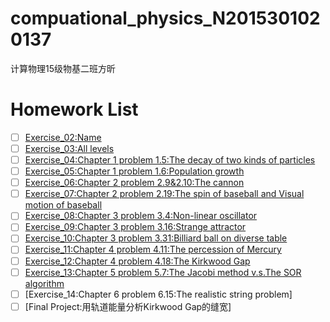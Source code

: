 # compuational_physics_N2015301020137
计算物理15级物基二班方昕
# Homework List
- [ ] [Exercise_02:Name](https://github.com/Athanasiafx/compuational_physics_N2015301020137/blob/master/Exercise_02:Name)     
- [ ] [Exercise_03:All levels](https://github.com/Athanasiafx/compuational_physics_N2015301020137/blob/master/Exercise_03:All%20levels)     
- [ ] [Exercise_04:Chapter 1 problem 1.5:The decay of two kinds of particles](https://github.com/Athanasiafx/compuational_physics_N2015301020137/blob/master/Exercise_04:Chapter%201%20problem%201.5:The%20decay%20of%20two%20kinds%20of%20particles) 
- [ ] [Exercise_05:Chapter 1 problem 1.6:Population growth](https://github.com/Athanasiafx/compuational_physics_N2015301020137/blob/master/Exercise_05:Chapter%201%20problem%201.6:Population%20growth)
- [ ] [Exercise_06:Chapter 2 problem 2.9&2.10:The cannon](https://github.com/Athanasiafx/compuational_physics_N2015301020137/blob/master/Exercise_06:Chapter%202%20problem%202.9%262.10:The%20cannon)
- [ ] [Exercise_07:Chapter 2 problem 2.19:The spin of baseball and Visual motion of baseball](https://github.com/Athanasiafx/compuational_physics_N2015301020137/blob/master/Exercise_07:Chapter%202%20problem%202.19:The%20spin%20of%20baseball%20and%20Visual%20motion%20of%20baseball)
- [ ] [Exercise_08:Chapter 3 problem 3.4:Non-linear oscillator](https://github.com/Athanasiafx/compuational_physics_N2015301020137/blob/master/Exercise_08:Chapter%203%20problem%203.4:Non-linear%20oscillator)
- [ ] [Exercise_09:Chapter 3 problem 3.16:Strange attractor](https://github.com/Athanasiafx/compuational_physics_N2015301020137/blob/master/Exercise_09:Chapter%203%20problem%203.16:Strange%20attractor)
- [ ] [Exercise_10:Chapter 3 problem 3.31:Billiard ball on diverse table](https://github.com/Athanasiafx/compuational_physics_N2015301020137/blob/master/Exercise_10:Chapter%203%20problem%203.31:Billiard%20ball%20on%20diverse%20table)
- [ ] [Exercise_11:Chapter 4 problem 4.11:The percession of Mercury](https://github.com/Athanasiafx/compuational_physics_N2015301020137/blob/master/Exercise_11:Chapter%204%20problem%204.11:The%20percession%20of%20Mercury)
- [ ] [Exercise_12:Chapter 4 problem 4.18:The Kirkwood Gap](https://github.com/Athanasiafx/compuational_physics_N2015301020137/blob/master/Exercise_12:Chapter%204%20problem%204.18:The%20Kirkwood%20Gap)
- [ ] [Exercise_13:Chapter 5 problem 5.7:The Jacobi method v.s.The SOR algorithm](https://github.com/Athanasiafx/compuational_physics_N2015301020137/blob/master/Exercise_13:Chapter%205%20problem%205.7:The%20Jacobi%20method%20v.s.The%20SOR%20algorithm)  
- [ ] [Exercise_14:Chapter 6 problem 6.15:The realistic string problem]
- [ ] [Final Project:用轨道能量分析Kirkwood Gap的缝宽]
